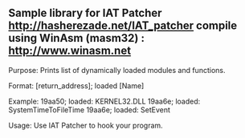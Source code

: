 Sample library for IAT Patcher
http://hasherezade.net/IAT_patcher
compile using WinAsm (masm32) : http://www.winasm.net
---
Purpose:
Prints list of dynamically loaded modules and functions. 

Format:
[return_address]; loaded [Name]

Example:
19aa50; loaded: KERNEL32.DLL
19aa6e; loaded: SystemTimeToFileTime
19aa6e; loaded: SetEvent

Usage:
Use IAT Patcher to hook your program.
